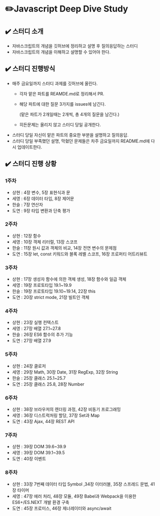 # ✏️Javascript Deep Dive Study

## ✔️ 스터디 소개

- 자바스크립트의 개념을 깃허브에 정리하고 설명 후 질의응답하는 스터디
- 자바스크립트의 개념을 이해하고 설명할 수 있어야 한다.

## ✔️ 스터디 진행방식

- 매주 금요일까지 스터디 과제를 깃허브에 올린다.
  - 각자 맡은 파트를 REAMDE.md로 정리해서 PR.
  - 해당 파트에 대한 질문 3가지를 issues에 남긴다.

    (맡은 파트가 2개일때는 2개씩, 총 4개의 질문을 남긴다.)

  - 히든문제는 올리지 않고 스터디 당일 공개한다.
- 스터디 당일 자신이 맡은 파트의 중요한 부분을 설명하고 질의응답.
- 스터디 당일 부족했던 설명, 막혔던 문제들은 차주 금요일까지 README.md에 다시 업데이트한다.

## ✔️ 스터디 진행 상황

### 1주차

- 상현 : 4장 변수, 5장 표현식과 문
- 세영 : 6장 데이터 타입, 8장 제어문
- 한슬 : 7장 연산자
- 도연 : 9장 타입 변환과 단축 평가

### 2주차

- 상현 : 12장 함수
- 세영 : 10장 객체 리터럴, 13장 스코프
- 한슬 : 11장 원시 값과 객체의 비교, 14장 전연 변수의 문제점
- 도연 : 15장 let, const 키워드와 블록 레벨 스코프, 16장 프로퍼티 어트리뷰트

### 3주차

- 상현 : 17장 생성자 함수에 의한 객체 생성, 18장 함수와 일급 객체
- 세영 : 19장 프로토타입 19.1~19.9
- 한슬 : 19장 프로토타입 19.10~19.14, 22장 this
- 도연 : 20장 strict mode, 21장 빌트인 객체

### 4주차

- 상현 : 23장 실행 컨텍스트
- 세영 : 27장 배열 27.1~27.8
- 한슬 : 26장 ES6 함수의 추가 기능
- 도연 : 27장 배열 27.9

### 5주차

- 상현 : 24장 클로저
- 세영 : 29장 Math, 30장 Date, 31장 RegExp, 32장 String
- 한슬 : 25장 클래스 25.1~25.7
- 도연 : 25장 클래스 25.8, 28장 Number

### 6주차

- 상현 : 38장 브라우저의 렌더링 과정, 42장 비동기 프로그래밍
- 세영 : 36장 디스트럭처링 할당, 37장 Set과 Map
- 도연 : 43장 Ajax, 44장 REST API

### 7주차

- 상현 : 39장 DOM 39.6~39.9
- 세영 : 39장 DOM 39.1~39.5
- 도연 : 40장 이벤트

### 8주차

- 상현 : 33장 7번째 데이터 타입 Symbol ,34장 이터러블, 35장 스프레드 문법, 41장 타이머 
- 세영 : 47장 에러 처리, 48장 모듈, 49장 Babel과 Webpack을 이용한 ES6+/ES.NEXT 개발 환경 구축
- 도연 : 45장 프로미스, 46장 제너레이터와 async/await